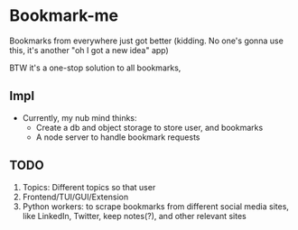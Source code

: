 # Bookmark-me
Bookmarks from everywhere just got better (kidding. No one's gonna use this, it's another "oh I got a new idea" app)

BTW it's a one-stop solution to all bookmarks, 

## Impl
- Currently, my nub mind thinks:
  - Create a db and object storage to store user, and bookmarks
  - A node server to handle bookmark requests

## TODO
1. Topics: Different topics so that user 
2. Frontend/TUI/GUI/Extension
3. Python workers: to scrape bookmarks from different social media sites, like LinkedIn, Twitter, keep notes(?), and other relevant sites 
